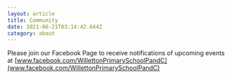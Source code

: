 ```yaml
---
layout: article
title: Community
date: 2021-06-21T03:14:42.644Z
category: about
---
```

Please join our Facebook Page to receive notifications of upcoming events at [www.facebook.com/WillettonPrimarySchoolPandC](www.facebook.com/WillettonPrimarySchoolPandC)